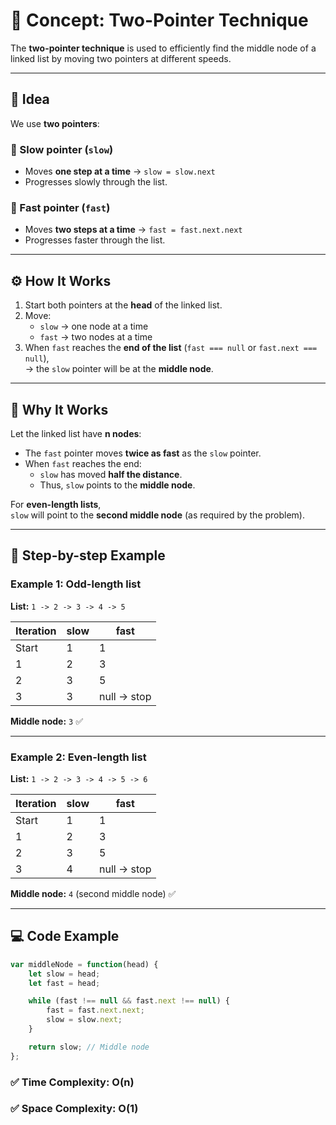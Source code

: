  # 🧭 Concept: Two-Pointer Technique

The **two-pointer technique** is used to efficiently find the middle node of a linked list by moving two pointers at different speeds.

---

## 🧩 Idea

We use **two pointers**:

### 🐢 Slow pointer (`slow`)
- Moves **one step at a time** → `slow = slow.next`
- Progresses slowly through the list.

### 🐇 Fast pointer (`fast`)
- Moves **two steps at a time** → `fast = fast.next.next`
- Progresses faster through the list.

---

## ⚙️ How It Works

1. Start both pointers at the **head** of the linked list.  
2. Move:
   - `slow` → one node at a time  
   - `fast` → two nodes at a time  
3. When `fast` reaches the **end of the list** (`fast === null` or `fast.next === null`),  
   → the `slow` pointer will be at the **middle node**.

---

## 🧠 Why It Works

Let the linked list have **n nodes**:

- The `fast` pointer moves **twice as fast** as the `slow` pointer.  
- When `fast` reaches the end:
  - `slow` has moved **half the distance**.
  - Thus, `slow` points to the **middle node**.

For **even-length lists**,  
`slow` will point to the **second middle node** (as required by the problem).

---

## 🧾 Step-by-step Example

### Example 1: Odd-length list

**List:** `1 -> 2 -> 3 -> 4 -> 5`

| Iteration | slow | fast |
|------------|------|------|
| Start      | 1    | 1    |
| 1          | 2    | 3    |
| 2          | 3    | 5    |
| 3          | 3    | null → stop |

**Middle node:** `3` ✅

---

### Example 2: Even-length list

**List:** `1 -> 2 -> 3 -> 4 -> 5 -> 6`

| Iteration | slow | fast |
|------------|------|------|
| Start      | 1    | 1    |
| 1          | 2    | 3    |
| 2          | 3    | 5    |
| 3          | 4    | null → stop |

**Middle node:** `4` (second middle node) ✅

---

## 💻 Code Example

```js
var middleNode = function(head) {
    let slow = head;
    let fast = head;

    while (fast !== null && fast.next !== null) {
        fast = fast.next.next;
        slow = slow.next;
    }

    return slow; // Middle node
};
```
### ✅ Time Complexity: O(n)
### ✅ Space Complexity: O(1)